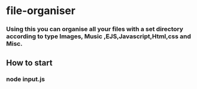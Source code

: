 # file-organiser
### Using this you can organise all your files with a set directory according to type Images, Music ,EJS,Javascript,Html,css and Misc.
## How to start
### node input.js <path of the directory to organise>
